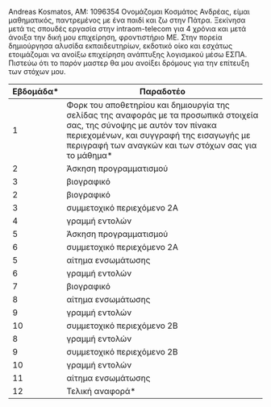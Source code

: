 Andreas Kosmatos, AM: 1096354
Ονομάζομαι Κοσμάτος Ανδρέας, είμαι μαθηματικός, παντρεμένος με ένα παιδί και ζω στην Πάτρα. Ξεκίνησα μετά τις σπουδές εργασία στην intraom-telecom για 4 χρόνια και μετά άνοιξα την δική μου επιχείρηση, φροντιστήριο ΜΕ. Στην πορεία δημιούργησα αλυσίδα εκπαιδευτηρίων, εκδοτικό οίκο και εσχάτως ετοιμάζομαι να ανοίξω επιχείρηση ανάπτυξης λογισμικού μέσω ΕΣΠΑ. Πιστεύω ότι το παρόν μαστερ θα μου ανοίξει δρόμους για την επίτευξη των στόχων μου.

| Εβδομάδα* | Παραδοτέο |
| --- | --- |
| 1 | Φορκ του αποθετηρίου και δημιουργία της σελίδας της αναφοράς με τα προσωπικά στοιχεία σας, της σύνοψης με αυτόν τον πίνακα περιεχομένων, και συγγραφή της εισαγωγής με περιγραφή των αναγκών και των στόχων σας για το μάθημα* |
| 2 | Άσκηση προγραμματισμού |
| 3 | βιογραφικό |
| 2 | βιογραφικό |
| 3 | συμμετοχικό περιεχόμενο 2A |
| 4 | γραμμή εντολών |
| 5 | Άσκηση προγραμματισμού |
| 6 | συμμετοχικό περιεχόμενο 2A |
| 5 | αίτημα ενσωμάτωσης |
| 6 | γραμμή εντολών |
| 7 | βιογραφικό |
| 8 | αίτημα ενσωμάτωσης |
| 9 | γραμμή εντολών |
| 10 | συμμετοχικό περιεχόμενο 2B |
| 8 | γραμμή εντολών |
| 9 | συμμετοχικό περιεχόμενο 2B |
| 10 | γραμμή εντολών |
| 11 | αίτημα ενσωμάτωσης |
| 12 | Τελική αναφορά* |
